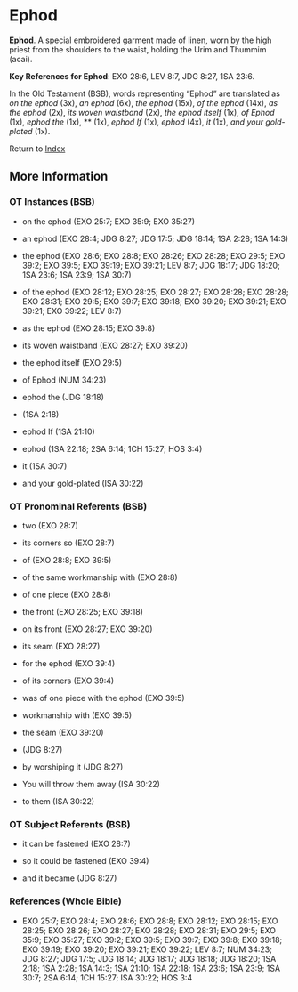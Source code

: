 # Ephod
**Ephod**. 
A special embroidered garment made of linen, worn by the high priest from the shoulders to the waist, holding the Urim and Thummim (acai). 


**Key References for Ephod**: 
EXO 28:6, LEV 8:7, JDG 8:27, 1SA 23:6. 


In the Old Testament (BSB), words representing “Ephod” are translated as 
*on the ephod* (3x), *an ephod* (6x), *the ephod* (15x), *of the ephod* (14x), *as the ephod* (2x), *its woven waistband* (2x), *the ephod itself* (1x), *of Ephod* (1x), *ephod the* (1x), ** (1x), *ephod If* (1x), *ephod* (4x), *it* (1x), *and your gold-plated* (1x). 




Return to [Index](00-Index.md)

## More Information

### OT Instances (BSB)

* on the ephod (EXO 25:7; EXO 35:9; EXO 35:27)

* an ephod (EXO 28:4; JDG 8:27; JDG 17:5; JDG 18:14; 1SA 2:28; 1SA 14:3)

* the ephod (EXO 28:6; EXO 28:8; EXO 28:26; EXO 28:28; EXO 29:5; EXO 39:2; EXO 39:5; EXO 39:19; EXO 39:21; LEV 8:7; JDG 18:17; JDG 18:20; 1SA 23:6; 1SA 23:9; 1SA 30:7)

* of the ephod (EXO 28:12; EXO 28:25; EXO 28:27; EXO 28:28; EXO 28:28; EXO 28:31; EXO 29:5; EXO 39:7; EXO 39:18; EXO 39:20; EXO 39:21; EXO 39:21; EXO 39:22; LEV 8:7)

* as the ephod (EXO 28:15; EXO 39:8)

* its woven waistband (EXO 28:27; EXO 39:20)

* the ephod itself (EXO 29:5)

* of Ephod (NUM 34:23)

* ephod the (JDG 18:18)

*  (1SA 2:18)

* ephod If (1SA 21:10)

* ephod (1SA 22:18; 2SA 6:14; 1CH 15:27; HOS 3:4)

* it (1SA 30:7)

* and your gold-plated (ISA 30:22)



### OT Pronominal Referents (BSB)

* two (EXO 28:7)

* its corners so (EXO 28:7)

* of (EXO 28:8; EXO 39:5)

* of the same workmanship with (EXO 28:8)

* of one piece (EXO 28:8)

* the front (EXO 28:25; EXO 39:18)

* on its front (EXO 28:27; EXO 39:20)

* its seam (EXO 28:27)

* for the ephod (EXO 39:4)

* of its corners (EXO 39:4)

* was of one piece with the ephod (EXO 39:5)

* workmanship with (EXO 39:5)

* the seam (EXO 39:20)

*  (JDG 8:27)

* by worshiping it (JDG 8:27)

* You will throw them away (ISA 30:22)

* to them (ISA 30:22)



### OT Subject Referents (BSB)

* it can be fastened (EXO 28:7)

* so it could be fastened (EXO 39:4)

* and it became (JDG 8:27)



### References (Whole Bible)

* EXO 25:7; EXO 28:4; EXO 28:6; EXO 28:8; EXO 28:12; EXO 28:15; EXO 28:25; EXO 28:26; EXO 28:27; EXO 28:28; EXO 28:31; EXO 29:5; EXO 35:9; EXO 35:27; EXO 39:2; EXO 39:5; EXO 39:7; EXO 39:8; EXO 39:18; EXO 39:19; EXO 39:20; EXO 39:21; EXO 39:22; LEV 8:7; NUM 34:23; JDG 8:27; JDG 17:5; JDG 18:14; JDG 18:17; JDG 18:18; JDG 18:20; 1SA 2:18; 1SA 2:28; 1SA 14:3; 1SA 21:10; 1SA 22:18; 1SA 23:6; 1SA 23:9; 1SA 30:7; 2SA 6:14; 1CH 15:27; ISA 30:22; HOS 3:4



